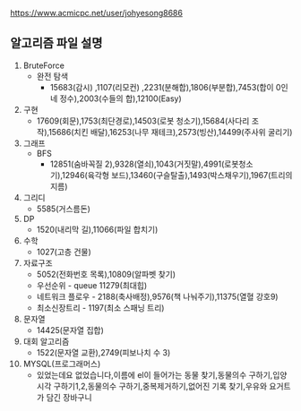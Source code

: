 https://www.acmicpc.net/user/johyesong8686

## 알고리즘 파일 설명

1. BruteForce
   - 완전 탐색
     - 15683(감시) ,1107(리모컨) ,2231(분해합),1806(부분합),7453(합이 0인 네 정수),2003(수들의 합),12100(Easy)
2. 구현
   - 17609(회문),1753(최단경로),14503(로봇 청소기),15684(사다리 조작),15686(치킨 배달),16253(나무 재테크),2573(빙산),14499(주사위 굴리기)
3. 그래프
   - BFS
     - 12851(숨바꼭질 2),9328(열쇠),1043(거짓말),4991(로봇청소기),12946(육각형 보드),13460(구슬탈출),1493(박스채우기),1967(트리의 지름)
4. 그리디
   - 5585(거스름돈)
5. DP
   - 1520(내리막 길),11066(파일 합치기)
6. 수학
   - 1027(고층 건물)
7. 자료구조
   - 5052(전화번호 목록),10809(알파벳 찾기)
   - 우선순위 - queue 11279(최대힙)
   - 네트워크 플로우 - 2188(축사배정),9576(책 나눠주기),11375(열혈 강호9)
   - 최소신장트리 - 1197(최소 스패닝 트리)
8. 문자열
   - 14425(문자열 집합)
9. 대회 알고리즘
   - 1522(문자열 교환),2749(피보나치 수 3)
10. MYSQL(프로그래머스)
    - 있었는데요 없었습니다,이름에 el이 들어가는 동물 찾기,동물의수 구하기,입양시각 구하기1,2,동물의수 구하기,중복제거하기,없어진 기록 찾기,우유와 요거트가 담긴 장바구니
